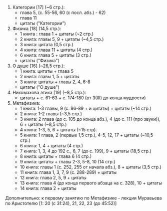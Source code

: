 1. Категории [17] (~6 стр.):
	- глава 5, (с. 55-56, 60 (с посл. абз.) - 62)
	- глава 11 
	- цитаты ("Категории")
2. Физика [18] (14,5 стр.):
	- 1 книга : глава 1 + цитаты (~2 стр.)
	- 2 книга: главы 5, 9 + цитаты (~4,5 стр.)
	- 3 книга: цитата (0,5 стр.)
	- 4 книга: глава 11 + цитаты (4 стр.)
	- 6 книга: глава 5 + цитаты (3 стр.)
	- цитаты ("Физика")
3. О душе [16] (~26,5 стр.):
	- 1 книга: цитаты + глава 5
	- 2 книга: главы 1, 5 + цитаты
	- 3 книга: цитаты + главы 2, 4, 6-8 
	-  цитаты ("О душе")
4. Никомахова этика [19] (~8,5 стр.):
	- цитаты + с. 61-63 + с. 174-180 (от 3(III) до конца мудрости)
5. Метафизика:
	- 1 книга: 1-3 главы, 9 (с. 86-89 + и цитаты) + цитаты (~14 стр.)
	- 2 книга: 1-2 главы (~3,5 стр.)
	- 3 книга: 2 глава (до с. 105 до конца абз.), 4  (до с. 111 (про звуки)), 6 + цитаты (~8,5 стр.)
	- 4 книга: 1-3, 5, 6 + цитаты (~15 стр).
	- 5 книга: 1 глава, 2 (первые 1,5 стр.), 4-5, 12, 17 + цитаты (~10,5 стр.)
	- 6 книга: 1, 4 + цитаты (4 стр.)
	- 7 книга: 1, 3, 4 до 192 с., 6, 7 (до с. 199), 9 + цитаты (18,5 стр.)
	- 8 книга: цитаты + глава 6 (4 стр.)
	- 9 книга: цитаты + главы 2-3, 5-8, 10 (14 стр.)
	- 10 книга: главы 1 (с. 252, 255 от начала абз.), 8 + цитаты (3,5 стр.)
	- 11 книга: глава 1, 3, 7, 9 (с. 288-289) + цитаты
	- 12 книга: глава 2, 5, 9 + цитаты
	- 13 книга: глава 4 (до конца первого абзаца на с. 328), 10 + цитаты
	- 14 книга: глава 2 + цитаты

Дополнительно: к первому занятию по Метафизике - лекции Муравьева по Аристотелю [1: 20 (с 31:24), 21, 22, 23 (до 45:52)]
